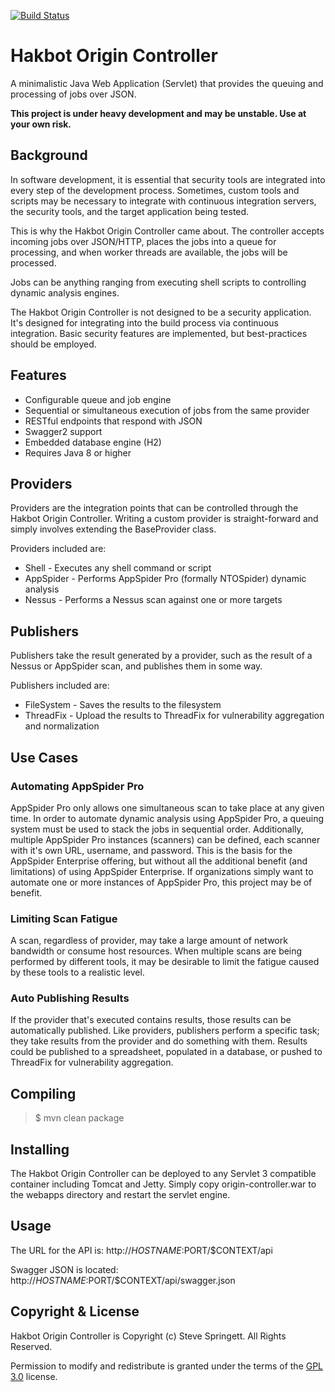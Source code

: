 [![Build Status](https://travis-ci.org/hakbot/hakbot-origin-controller.svg?branch=master)](https://travis-ci.org/hakbot/hakbot-origin-controller)

Hakbot Origin Controller
=====================================

A minimalistic Java Web Application (Servlet) that provides the queuing and processing of jobs over JSON.

**This project is under heavy development and may be unstable. Use at your own risk.**

Background
-------------------

In software development, it is essential that security tools are integrated into every step of the
development process. Sometimes, custom tools and scripts may be necessary to integrate with continuous
integration servers, the security tools, and the target application being tested.

This is why the Hakbot Origin Controller came about. The controller accepts incoming jobs over JSON/HTTP,
places the jobs into a queue for processing, and when worker threads are available, the jobs will
be processed.

Jobs can be anything ranging from executing shell scripts to controlling dynamic analysis engines.

The Hakbot Origin Controller is not designed to be a security application. It's designed for integrating into
the build process via continuous integration. Basic security features are implemented, but best-practices
should be employed.

Features
-------------------

* Configurable queue and job engine
* Sequential or simultaneous execution of jobs from the same provider
* RESTful endpoints that respond with JSON
* Swagger2 support
* Embedded database engine (H2)
* Requires Java 8 or higher

Providers
-------------------

Providers are the integration points that can be controlled through the Hakbot Origin Controller. Writing
a custom provider is straight-forward and simply involves extending the BaseProvider class.

Providers included are:

* Shell - Executes any shell command or script
* AppSpider - Performs AppSpider Pro (formally NTOSpider) dynamic analysis
* Nessus - Performs a Nessus scan against one or more targets

Publishers
-------------------

Publishers take the result generated by a provider, such as the result of a Nessus or AppSpider scan, and publishes
them in some way.

Publishers included are:

* FileSystem - Saves the results to the filesystem
* ThreadFix - Upload the results to ThreadFix for vulnerability aggregation and normalization

Use Cases
-------------------

### Automating AppSpider Pro
AppSpider Pro only allows one simultaneous scan to take place at any given time. In order to automate dynamic analysis
using AppSpider Pro, a queuing system must be used to stack the jobs in sequential order. Additionally, multiple
AppSpider Pro instances (scanners) can be defined, each scanner with it's own URL, username, and password. This
is the basis for the AppSpider Enterprise offering, but without all the additional benefit (and limitations) of using
AppSpider Enterprise. If organizations simply want to automate one or more instances of AppSpider Pro, this project
may be of benefit.


### Limiting Scan Fatigue
A scan, regardless of provider, may take a large amount of network bandwidth or consume host resources. When multiple
scans are being performed by different tools, it may be desirable to limit the fatigue caused by these tools to a
realistic level.


### Auto Publishing Results
If the provider that's executed contains results, those results can be automatically published. Like providers,
publishers perform a specific task; they take results from the provider and do something with them. Results could be
published to a spreadsheet, populated in a database, or pushed to ThreadFix for vulnerability aggregation.


Compiling
-------------------

> $ mvn clean package

Installing
-------------------

The Hakbot Origin Controller can be deployed to any Servlet 3 compatible container including Tomcat and Jetty.
Simply copy origin-controller.war to the webapps directory and restart the servlet engine.

Usage
-------------------

The URL for the API is: http://$HOSTNAME:$PORT/$CONTEXT/api

Swagger JSON is located: http://$HOSTNAME:$PORT/$CONTEXT/api/swagger.json

Copyright & License
-------------------

Hakbot Origin Controller is Copyright (c) Steve Springett. All Rights Reserved.

Permission to modify and redistribute is granted under the terms of the [GPL 3.0] license.

  [GPL 3.0]: http://www.gnu.org/licenses/gpl-3.0.txt
